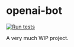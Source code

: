# openai-bot

[![Run tests](https://github.com/sanyatihy/openai-bot/actions/workflows/main.yml/badge.svg?branch=master)](https://github.com/sanyatihy/openai-bot/actions/workflows/main.yml)

A very much WIP project.
